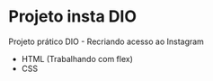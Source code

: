 
# Projeto insta DIO
Projeto prático DIO - Recriando acesso ao Instagram

- HTML (Trabalhando com flex)
- CSS

